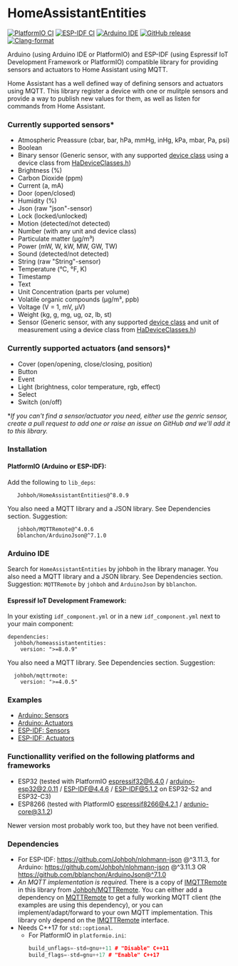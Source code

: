 # HomeAssistantEntities
[![PlatformIO CI](https://github.com/Johboh/HomeAssistantEntities/actions/workflows/platformio.yaml/badge.svg)](https://registry.platformio.org/libraries/johboh/HomeAssistantEntities)
[![ESP-IDF CI](https://github.com/Johboh/HomeAssistantEntities/actions/workflows/espidf.yaml/badge.svg)](https://components.espressif.com/components/johboh/homeassistantentities)
[![Arduino IDE](https://github.com/Johboh/HomeAssistantEntities/actions/workflows/arduino_cli.yaml/badge.svg)](https://downloads.arduino.cc/libraries/logs/github.com/Johboh/HomeAssistantEntities/)
[![GitHub release](https://img.shields.io/github/release/Johboh/HomeAssistantEntities.svg)](https://github.com/Johboh/HomeAssistantEntities/releases)
[![Clang-format](https://github.com/Johboh/HomeAssistantEntities/actions/workflows/clang-format.yaml/badge.svg)](https://github.com/Johboh/HomeAssistantEntities)

Arduino (using Arduino IDE or PlatformIO) and ESP-IDF (using Espressif IoT Development Framework or PlatformIO) compatible library for providing sensors and actuators to Home Assistant using MQTT.

Home Assistant has a well defined way of defining sensors and actuators using MQTT. This library register a device with one or mulitple sensors and provide a way to publish new values for them, as well as listen for commands from Home Assistant.

### Currently supported sensors*
- Atmospheric Preassure (cbar, bar, hPa, mmHg, inHg, kPa, mbar, Pa, psi)
- Boolean
- Binary sensor (Generic sensor, with any supported [device class](https://www.home-assistant.io/integrations/binary_sensor/#device-class) using a device class from [HaDeviceClasses.h](./src/entities/HaDeviceClasses.h))
- Brightness (%)
- Carbon Dioxide (ppm)
- Current (a, mA)
- Door (open/closed)
- Humidity (%)
- Json (raw "json"-sensor)
- Lock (locked/unlocked)
- Motion (detected/not detected)
- Number (with any unit and device class)
- Particulate matter (μg/m³)
- Power (mW, W, kW, MW, GW, TW)
- Sound (detected/not detected)
- String (raw "String"-sensor)
- Temperature (°C, °F, K)
- Timestamp
- Text
- Unit Concentration (parts per volume)
- Volatile organic compounds (µg/m³, ppb)
- Voltage (V = 1, mV, µV)
- Weight (kg, g, mg, ug, oz, lb, st)
- Sensor (Generic sensor, with any supported [device class](https://www.home-assistant.io/integrations/sensor/#device-class) and unit of measurement using a device class from [HaDeviceClasses.h](./src/entities/HaDeviceClasses.h))

### Currently supported actuators (and sensors)*
- Cover (open/opening, close/closing, position)
- Button
- Event
- Light (brightness, color temperature, rgb, effect)
- Select
- Switch (on/off)

*_If you can't find a sensor/actuator you need, either use the genric sensor, create a pull request to add one or raise an issue on GitHub and we'll add it to this library._

### Installation
#### PlatformIO (Arduino or ESP-IDF):
Add the following to `lib_deps`:
```
   Johboh/HomeAssistantEntities@^8.0.9
```
You also need a MQTT library and a JSON library. See Dependencies section. Suggestion:
```
   johboh/MQTTRemote@^4.0.6
   bblanchon/ArduinoJson@^7.1.0
```

### Arduino IDE
Search for `HomeAssistantEntities` by johboh in the library manager. You also need a MQTT library and a JSON library. See Dependencies section. Suggestion: `MQTTRemote` by `johboh` and `ArduinoJson` by `bblanchon`.

#### Espressif IoT Development Framework:
In your existing `idf_component.yml` or in a new `idf_component.yml` next to your main component:
```
dependencies:
  johboh/homeassistantentities:
    version: ">=8.0.9"
```

You also need a MQTT library. See Dependencies section. Suggestion:
```
  johboh/mqttrmote:
    version: ">=4.0.5"
```

### Examples
- [Arduino: Sensors](examples/arduino/sensors/Sensors.ino)
- [Arduino: Actuators](examples/arduino/actuators/Actuators.ino)
- [ESP-IDF: Sensors](examples/espidf/sensors/main/main.cpp)
- [ESP-IDF: Actuators](examples/espidf/actuators/main/main.cpp)

### Functionallity verified on the following platforms and frameworks
- ESP32 (tested with PlatformIO [espressif32@6.4.0](https://github.com/platformio/platform-espressif32) / [arduino-esp32@2.0.11](https://github.com/espressif/arduino-esp32) / [ESP-IDF@4.4.6](https://github.com/espressif/esp-idf) / [ESP-IDF@5.1.2](https://github.com/espressif/esp-idf) on ESP32-S2 and ESP32-C3)
- ESP8266 (tested with PlatformIO [espressif8266@4.2.1](https://github.com/platformio/platform-espressif8266) / [ardunio-core@3.1.2](https://github.com/esp8266/Arduino))

Newer version most probably work too, but they have not been verified.

### Dependencies
- For ESP-IDF: https://github.com/Johboh/nlohmann-json @^3.11.3, for Arduino: https://github.com/Johboh/nlohmann-json @^3.11.3 OR https://github.com/bblanchon/ArduinoJson@^7.1.0
- *An MQTT implementation is required.* There is a copy of [IMQTTRemote](https://github.com/Johboh/MQTTRemote/blob/main/includes/IMQTTRemote.h) in this library from [Johboh/MQTTRemote](https://github.com/Johboh/MQTTRemote). You can either add a dependency on [MQTTRemote](https://github.com/Johboh/MQTTRemote) to get a fully working MQTT client (the examples are using this dependency), or you can implement/adapt/forward to your own MQTT implementation. This library only depend on the [IMQTTRemote](https://github.com/Johboh/MQTTRemote/blob/main/includes/IMQTTRemote.h) interface.
- Needs C++17 for `std::optional`.
  - For PlatformIO in `platformio.ini`:
    ```C++
    build_unflags=-std=gnu++11 # "Disable" C++11
    build_flags=-std=gnu++17 # "Enable" C++17
    ```
